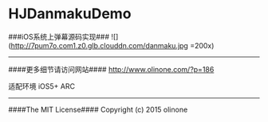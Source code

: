 # HJDanmakuDemo

###iOS系统上弹幕源码实现###
![](http://7pum7o.com1.z0.glb.clouddn.com/danmaku.jpg =200x)

---

####更多细节请访问网站####
http://www.olinone.com/?p=186

适配环境 iOS5+  ARC

---

####The MIT License####
Copyright (c) 2015 olinone
